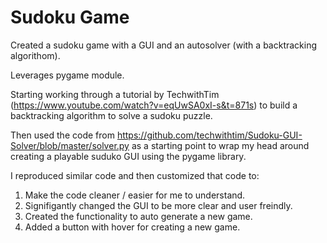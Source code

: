 # Sudoku Game

Created a sudoku game with a GUI and an autosolver (with a backtracking algorithom).

Leverages pygame module.

Starting working through a tutorial by TechwithTim (https://www.youtube.com/watch?v=eqUwSA0xI-s&t=871s) to build a backtracking algorithm to solve a sudoku puzzle. 

Then used the code from https://github.com/techwithtim/Sudoku-GUI-Solver/blob/master/solver.py as a starting point to wrap my head around creating a playable suduko GUI using the pygame library. 

I reproduced similar code and then customized that code to:
1. Make the code cleaner / easier for me to understand.
2. Signifigantly changed the GUI to be more clear and user freindly.
3. Created the functionality to auto generate a new game.
4. Added a button with hover for creating a new game.

